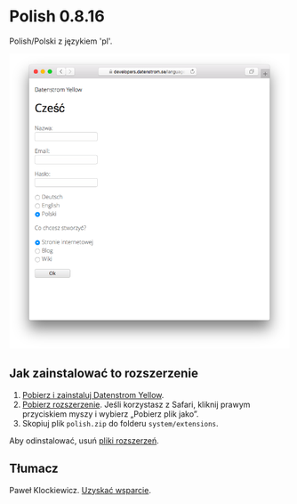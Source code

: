 Polish 0.8.16
=============
Polish/Polski z językiem 'pl'.

<p align="center"><img src="polish-screenshot.png?raw=true" alt="Screenshot"></p>

## Jak zainstalować to rozszerzenie

1. [Pobierz i zainstaluj Datenstrom Yellow](https://github.com/datenstrom/yellow/).
2. [Pobierz rozszerzenie](https://github.com/datenstrom/yellow-extensions/raw/master/zip/polish.zip). Jeśli korzystasz z Safari, kliknij prawym przyciskiem myszy i wybierz „Pobierz plik jako”.
3. Skopiuj plik `polish.zip` do folderu `system/extensions`.

Aby odinstalować, usuń [pliki rozszerzeń](extension.ini).

## Tłumacz

Paweł Klockiewicz. [Uzyskać wsparcie](https://extensions.datenstrom.se/help/).
